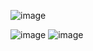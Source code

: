 ![image](https://github.com/sulenursekmen/React-WeatherApp/assets/109442063/673148a1-6506-4497-8012-1511d7ef3faf)


![image](https://github.com/sulenursekmen/React-WeatherApp/assets/109442063/22875d8d-693b-40b9-b051-3638bb022d43)
![image](https://github.com/sulenursekmen/React-WeatherApp/assets/109442063/f5d8268d-bc55-4bf3-8a4b-5778df8bfd3f)
